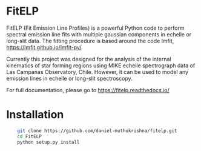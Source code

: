 # FitELP 
FitELP (Fit Emission Line Profiles) is a powerful Python code to perform spectral emission line fits with multiple gaussian components in echelle or long-slit data. 
The fitting procedure is based around the code lmfit, https://lmfit.github.io/lmfit-py/.

Currently this project was designed for the analysis of the internal kinematics of star forming regions using MIKE echelle spectrograph data of Las Campanas Observatory, Chile. However, it can be used to model any emission lines in echelle or long-slit spectroscopy.

For full documentation, please go to https://fitelp.readthedocs.io/

# Installation
```bash
    git clone https://github.com/daniel-muthukrishna/fitelp.git
    cd FitELP
    python setup.py install
```
